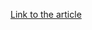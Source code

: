 [Link to the article](https://threat.boutique/2025/09/supply-chain-risk-exploiting-abandoned-domains-of-package-maintainers)
